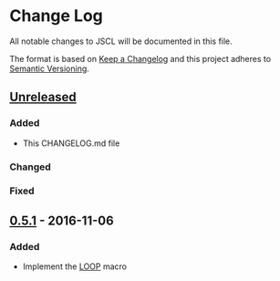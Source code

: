 # Change Log
All notable changes to JSCL will be documented in this file.

The format is based on [Keep a Changelog](http://keepachangelog.com/) 
and this project adheres to [Semantic Versioning](http://semver.org/).

## [Unreleased]
### Added
- This CHANGELOG.md file

### Changed

### Fixed

## [0.5.1] - 2016-11-06
### Added
- Implement the [LOOP](https://github.com/jscl-project/jscl/pull/253) macro

[Unreleased]: https://github.com/olivierlacan/keep-a-changelog/compare/v0.5.1...HEAD
[0.5.1]: https://github.com/jscl-project/jscl/compare/v0.4.0...v0.5.1
